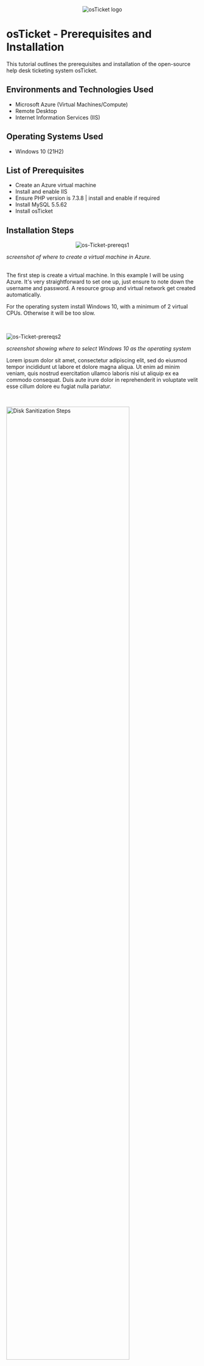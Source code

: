<p align="center">
<img src="https://i.imgur.com/Clzj7Xs.png" alt="osTicket logo"/>
</p>

<h1>osTicket - Prerequisites and Installation</h1>
This tutorial outlines the prerequisites and installation of the open-source help desk ticketing system osTicket.<br />

<h2>Environments and Technologies Used</h2>

- Microsoft Azure (Virtual Machines/Compute)
- Remote Desktop
- Internet Information Services (IIS)

<h2>Operating Systems Used </h2>

- Windows 10</b> (21H2)

<h2>List of Prerequisites</h2>

- Create an Azure virtual machine
- Install and enable IIS
- Ensure PHP version is 7.3.8 | install and enable if required
- Install MySQL 5.5.62
- Install osTicket

<h2>Installation Steps</h2>

<p align="center">
<img src="https://i.ibb.co/jZL6b6M/os-Ticket-prereqs1.jpg" alt="os-Ticket-prereqs1" border="0" />
</p>
<i>screenshot of where to create a virtual machine in Azure.</i>
<p><br>
The first step is create a virtual machine. In this example I will be using Azure. It's very straightforward to set one up, just ensure to note down the username and password. A resource group and virtual network get created automatically.
  
For the operating system install Windows 10, with a minimum of 2 virtual CPUs. Otherwise it will be too slow.
</p>
<br />

<p>
<img src="https://i.ibb.co/yNypkpW/os-Ticket-prereqs2.jpg" alt="os-Ticket-prereqs2" border="0">
</p>
<i>screenshot showing where to select Windows 10 as the operating system</i><br>
<p>
Lorem ipsum dolor sit amet, consectetur adipiscing elit, sed do eiusmod tempor incididunt ut labore et dolore magna aliqua. Ut enim ad minim veniam, quis nostrud exercitation ullamco laboris nisi ut aliquip ex ea commodo consequat. Duis aute irure dolor in reprehenderit in voluptate velit esse cillum dolore eu fugiat nulla pariatur.
</p>
<br />

<p>
<img src="https://i.imgur.com/DJmEXEB.png" height="80%" width="80%" alt="Disk Sanitization Steps"/>
</p>
<p>
Lorem ipsum dolor sit amet, consectetur adipiscing elit, sed do eiusmod tempor incididunt ut labore et dolore magna aliqua. Ut enim ad minim veniam, quis nostrud exercitation ullamco laboris nisi ut aliquip ex ea commodo consequat. Duis aute irure dolor in reprehenderit in voluptate velit esse cillum dolore eu fugiat nulla pariatur.
</p>
<br />
